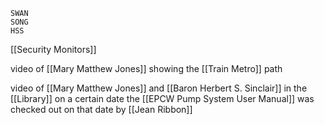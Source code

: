 
```
SWAN
SONG
HSS
```

[[Security Monitors]]

video of [[Mary Matthew Jones]] showing the [[Train Metro]] path

video of [[Mary Matthew Jones]] and [[Baron Herbert S. Sinclair]] in the [[Library]] on a certain date
the [[EPCW Pump System User Manual]] was checked out on that date by [[Jean Ribbon]]
